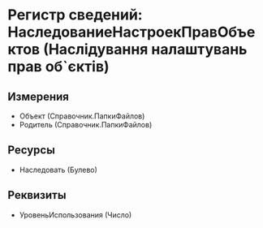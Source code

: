 ﻿# Регистр сведений: НаследованиеНастроекПравОбъектов (Наслідування налаштувань прав об`єктів)

## Измерения

- Объект (Справочник.ПапкиФайлов)
- Родитель (Справочник.ПапкиФайлов)

## Ресурсы

- Наследовать (Булево)

## Реквизиты

- УровеньИспользования (Число)

